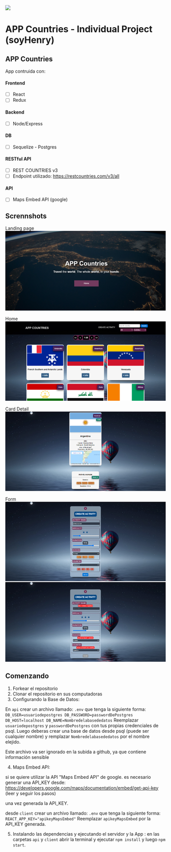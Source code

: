 <p align='left'>
    <img src='https://static.wixstatic.com/media/85087f_0d84cbeaeb824fca8f7ff18d7c9eaafd~mv2.png/v1/fill/w_160,h_30,al_c,q_85,usm_0.66_1.00_0.01/Logo_completo_Color_1PNG.webp' </img>
</p>

# APP Countries - Individual Project (soyHenry)

## APP Countries

App contruida con:
#### Frontend
- [ ] React
- [ ] Redux

#### Backend
- [ ] Node/Express

#### DB
- [ ] Sequelize - Postgres

#### RESTful API
- [ ] REST COUNTRIES v3
- [ ] Endpoint utilizado: https://restcountries.com/v3/all

#### API 
- [ ] Maps Embed API (google)



## Scrennshots

Landing page
![Landing page](./img/Landingpage.jpg)

Home
![Home](./img/Home.jpg)

Card Detail
![Card Detail](./img/CardDetail.jpg)

Form
![FormComplete](./img/FormComplete.jpg)
![FormInvalid](./img/FormInvalid.jpg)

## Comenzando

 1. Forkear el repositorio 
 2. Clonar el repositorio en sus computadoras
 3. Configurando la Base de Datos:

  En `api` crear un archivo llamado: `.env` que tenga la siguiente forma:
    ```
    DB_USER=usuariodepostgres
    DB_PASSWORD=passwordDePostgres
    DB_HOST=localhost
    DB_NAME=Nombredelabasededatos
    ```
    Reemplazar `usuariodepostgres` y `passwordDePostgres` con tus propias credenciales de psql.
    Luego deberas crear una base de datos desde psql (puede ser cualquier nombre) y remplazar `Nombredelabasededatos` por el nombre elejido.

  Este archivo va ser ignorado en la subida a github, ya que contiene información sensible

 4. Maps Embed API:

  si se quiere utilizar la API "Maps Embed API" de google. es necesario generar una API_KEY desde: https://developers.google.com/maps/documentation/embed/get-api-key (leer y seguir los pasos)

  una vez generada la API_KEY.

  desde `client` crear un archivo llamado: `.env` que tenga la siguiente forma:
    ```
    REACT_APP_KEY="apikeyMapsEmbed"
    ```
    Reemplazar `apikeyMapsEmbed` por la API_KEY generada. 

 5. Instalando las dependencias y ejecutando el servidor y la App :
    en las carpetas `api` y `client`  abrir la terminal y ejecutar `npm install` y luego `npm start`.


